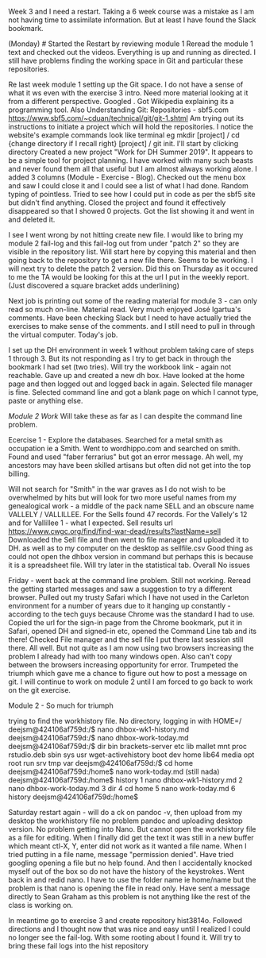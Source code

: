 Week 3 and I need a restart. Taking a 6 week course was a mistake as I am not having time to assimilate information. But at least I have found the Slack bookmark.

(Monday) # Started the Restart by reviewing module 1
Reread the module 1 text and checked out the videos. Everything is up and running as directed. I still have problems finding the working space in Git and particular these repositories.

Re last week module 1 setting up the Git space. I do not have a sense of what it ws even with the exercise 3 intro. Need more material looking at it from a different perspective. Googled <what are Git repositories>. Got Wikipedia explaining its a programming tool. Also Understanding Git: Repositories - sbf5.com
https://www.sbf5.com/~cduan/technical/git/git-1.shtml Am trying out its instructions to initiate a project which will hold the repositories. I notice the website's example commands look like terminal eg mkdir [project] / cd {change directory if I recall right} [project] / git init. I'll start by clicking directory
Created a new project "Work for DH Summer 2019". It appears to be a simple tool for project planning. I have worked with many such beasts and never found them all that useful but I am almost always working alone. I added 3 columns (Module - Exercise - Blog). Checked out the menu box and saw I could close it and I could see a list of what I had done. Random typing of <git init> pointless. Tried to see how I could put in code as per the sbf5 site but didn't find anything. Closed the project and found it effectively disappeared so that I showed 0 projects. Got the list showing it and went in and deleted it.
  
I see I went wrong by not hitting create new file. I would like to bring my module 2 fail-log and this fail-log out from under "patch 2" so they are visible in the repository list. Will start here by copying this material and then going back to the repository to get a new file there. Seems to be working. I will next try to delete the patch 2 version. Did this on Thursday as it occured to me the TA would be looking for this at the url I put in the weekly report. (Just discovered a square bracket adds underlining)

Next job is printing out some of the reading material for module 3 - can only read so much on-line. Material read. Very much enjoyed José Igartua's comments. Have been checking Slack but I need to have actually tried the exercises to make sense of the comments. and I still need to pull in through the virtual computer. Today's job.

I set up the DH environment in week 1 without problem taking care of steps 1 through 3. But its not responding as I try to get back in through the bookmark I had set (two tries). Will try the workbook link - again not reachable. Gave up and created a new dh box.
Have looked at the home page and then logged out and logged back in again. Selected file manager is fine. Selected command line and got a blank page on which I cannot type, paste or anything else.

*Module 2 Work*
Will take these as far as I can despite the command line problem.

Ecercise 1 - Explore the databases. Searched for a metal smith as occupation ie a Smith. Went to wordhippo.com and searched on smith. Found and used "faber ferrarius" but got an error message. Ah well, my ancestors may have been skilled artisans but often did not get into the top billing.

Will not search for "Smith" in the war graves as I do not wish to be overwhelmed by hits but will look for two more useful names from my genealogical work - a middle of the pack name SELL and an obscure name VALLELY / VALLILLEE. For the Sells found 47 records. For the Vallely's 12 and for Vallillee 1 - what I expected. 
Sell results url https://www.cwgc.org/find/find-war-dead/results?lastName=sell
Downloaded the Sell file and then went to file manager and uploaded it to DH. as well as to my computer on the desktop as sellfile.csv Good thing as could not open the dhbox version in command but perhaps this is because it is a spreadsheet file. Will try later in the statistical tab.
Overall No issues

Friday - went back at the command line problem. Still not working. Reread the getting started messages and saw a suggestion to try a different browser. Pulled out my trusty Safari which I have not used in the Carleton environment for a number of years due to it hanging up constantly - according to the tech guys because Chrome was the standard I had to use. Copied the url for the sign-in page from the Chrome bookmark, put it in Safari, opened DH and signed-in etc, opened the Command Line tab and its there! Checked File manager and the sell file I put there last session still there. All well.
But not quite as I am now using two browsers increasing the problem I already had with too many windows open. Also can't copy between the browsers increasing opportunity for error. Trumpeted the triumph which gave me a chance to figure out how to post a message on git.
I will continue to work on module 2 until I am forced to go back to work on the git exercise.

Module 2 - So much for triumph

trying to find the workhistory file.
No directory, logging in with HOME=/
deejsm@424106af759d:/$ nano dhbox-wk1-history.md
deejsm@424106af759d:/$ nano dhbox-work-today.md
deejsm@424106af759d:/$ dir
bin   brackets-server  etc   lib    mallet  mnt  proc  rstudio.deb  sbin  sys  usr  wget-activehistory
boot  dev              home  lib64  media   opt  root  run          srv   tmp  var
deejsm@424106af759d:/$ cd home
deejsm@424106af759d:/home$ nano work-today.md (still nada)
deejsm@424106af759d:/home$ history
    1  nano dhbox-wk1-history.md
    2  nano dhbox-work-today.md
    3  dir
    4  cd home
    5  nano work-today.md
    6  history
deejsm@424106af759d:/home$

Saturday restart again - will do a ck on pandoc -v, then upload from my desktop the workhistory file
no problem pandoc and uploading desktop version. No problem getting into Nano. But cannot open the workhistory file as a file for editing. When I finally did get the text it was still in a new buffer which meant ctl-X, Y, enter did not work as it wanted a file name. When I tried putting in a file name, message "permission denied". Have tried googling opening a file but no help found. And then I accidentally knocked myself out of the box so do not have the history of the keystrokes. Went back in and redid nano. I have to use the folder name ie home/name but the problem is that nano is opening the file in read only. Have sent a message directly to Sean Graham as this problem is not anything like the rest of the class is working on.

In meantime go to exercise 3 and create repository hist3814o. Followed directions and I thought now that was nice and easy until I realized I could no longer see the fail-log. With some rooting about I found it. Will try to bring these fail logs into the hist repository
